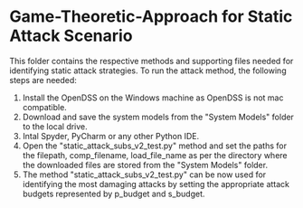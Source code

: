 # Game-Theoretic-Approach for Static Attack Scenario

This folder contains the respective methods and supporting files needed for identifying static attack strategies.
To run the attack method, the following steps are needed:
1. Install the OpenDSS on the Windows machine as OpenDSS is not mac compatible.
2. Download and save the system models from the "System Models" folder to the local drive. 
3. Intal Spyder, PyCharm or any other Python IDE.
4. Open the "static_attack_subs_v2_test.py" method and set the paths for the filepath, comp_filename, load_file_name as per the 
directory where the downloaded files are stored from the "System Models" folder. 
5. The method "static_attack_subs_v2_test.py" can be now used for identifying the most damaging attacks by setting the appropriate 
attack budgets represented by p_budget and s_budget.